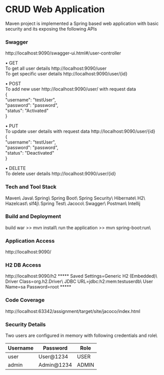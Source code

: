 <h1>CRUD Web Application</h1>
Maven project is implemented a Spring based web application with basic security and its
exposing the following APIs

<h3>Swagger</h3>
http://localhost:9090/swagger-ui.html#/user-controller

• GET\
    To get all user details http://localhost:9090/user \
    To get specific user details http://localhost:9090/user/{id}
    
• POST\
    To add new user http://localhost:9090/user/ with request data\
    {\
      "username": "testUser",\
      "password": "password",\
      "status": "Activated"\
    }
    
• PUT\
    To update user details with request data http://localhost:9090/user/{id} \
    {\
       "username": "testUser",\
       "password": "password",\
       "status": "Deactivated"\
    }

• DELETE\
    To delete user details http://localhost:9090/user/{id}


<h3>Tech and Tool Stack</h3>
Maven\
Java\
Spring\
Spring Boot\
Spring Security\
Hibernate\
H2\
Hazelcast\
slf4j\
Spring Test\
Jacoco\
Swagger\
Postman\
Intellij

<h3>Build and Deployment</h3>
build  war  >> mvn install\
run the application >> mvn spring-boot:run\

<h3>Application Access</h3>
http://localhost:9090/

<h3>H2 DB Access</h3>
http://localhost:9090/h2
*****
Saved Settings=Generic H2 (Embedded)\
Driver Class=org.h2.Driver\
JDBC URL=jdbc:h2:mem:testuserdb\
User Name=sa
Password=root
*****

<h3>Code Coverage</h3>
http://localhost:63342/assignment/target/site/jacoco/index.html

<h3>Security Details</h3>
Two users are configured in memory with following credentials and role\

| Username  | Password | Role |
| ------------- | ------------- |------------- |
| user | User@1234 | USER |
| admin  | Admin@1234  | ADMIN |


